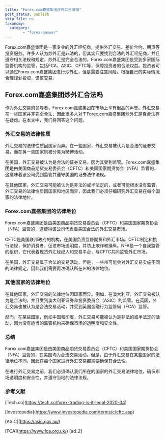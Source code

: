 ```yaml
---
title: "Forex.com嘉盛集团炒外汇合法吗"
post_status: publish
skip_file: no
taxonomy:
  category:
        - "forex-answer"
---
```


Forex.com嘉盛集团是一家专业的外汇经纪商，提供外汇交易、差价合约、期货等投资服务。许多人认为炒外汇是非法的，但其实只要找到合法的外汇经纪商，并且遵守相关法规和规定，炒外汇是完全合法的。Forex.com嘉盛集团是受到多家国际监管机构的监管，包括FCA、ASIC、CFTC等，保障投资者的合法权益。投资者可以通过Forex.com嘉盛集团进行炒外汇，但是需要注意风险，根据自己的实际情况合理规划投资，谨慎交易。

## Forex.com嘉盛集团炒外汇合法吗

作为外汇交易的领导者，Forex.com嘉盛集团在市场上享有很高的声誉。外汇交易在一些国家并非完全合法，因此很多人对于Forex.com嘉盛集团炒外汇是否合法存在疑虑。在本文中，我们将回答这个问题。

### 外汇交易的法律性质

外汇交易的法律性质因国家而异。在一些国家，外汇交易被认为是合法的证券交易，而在另一些国家则被分类为赌博活动。

在美国，外汇交易被认为是合法的证券交易，因为其受到监管。Forex.com嘉盛集团是由美国商品期货交易委员会（CFTC）和美国国家期货协会（NFA）监管的，这意味着该公司受到监管并遵守美国的证券法律法规。

在其他国家，外汇交易可能被认为是非法的或半法定的，或者可能根本没有监管。外汇交易的法律性质因国家和地区而异，因此我们必须仔细研究外汇交易在每个国家的法律地位。

### Forex.com嘉盛集团的法律地位

Forex.com嘉盛集团是由美国商品期货交易委员会（CFTC）和美国国家期货协会（NFA）监管的，这使得该公司代表着美国合法的外汇交易市场。

CFTC是美国联邦政府的机构，在美国负责监督期货和外汇市场。CFTC制定和执行法规，保护消费者，促进市场透明度，并防止欺诈和操纵。NFA是一个自我监管的组织，它代表着现货外汇经纪人和交易平台，与CFTC共同监管外汇市场。

在美国，外汇交易属于合法的交易活动。但是，一些州可能会对外汇交易实施不同的法律规定，因此我们需要再次确认所在州的法律地位。

### 其他国家的法律地位

在其他国家，外汇交易的法律地位因国家而异。例如，在澳大利亚，外汇交易被认为是合法的，并且受到澳大利亚证券和投资委员会（ASIC）的监管。在英国，外汇交易也被认为是合法交易活动，并受到英国金融行为监管局（FCA）监管。

然而，在某些国家，例如中国和印度，外汇交易可能被认为是非法的或半法定的活动，因为没有适当的监管机构来确保市场的透明度和安全性。

### 总结

Forex.com嘉盛集团是由美国商品期货交易委员会（CFTC）和美国国家期货协会（NFA）监管的，在美国均为合法交易活动。但是，由于外汇交易在某些国家的法律地位不同，因此在每个国家进行外汇交易都需要确保其合法性。

在进行外汇交易之前，我们必须确认我们所在的国家的外汇交易法律地位，确保市场透明度和安全性，并遵守当地的法律法规。

### 参考文献

\[Tech.co\](https://tech.co/forex-trading-is-it-legal-2020-04)

\[Investopedia\](https://www.investopedia.com/terms/c/cftc.asp)

\[ASIC\](https://asic.gov.au/)

\[FCA\](https://www.fca.org.uk/) \[ad\_2\]
